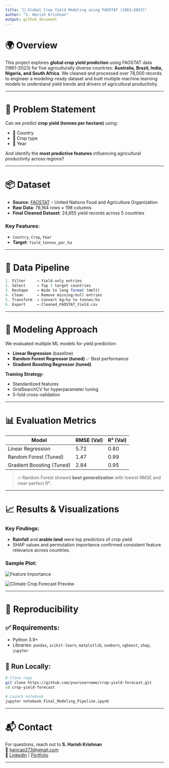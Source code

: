 ```yaml
---
title: "🌾 Global Crop Yield Modeling using FAOSTAT (1961–2023)"
author: "S. Harish Krishnan"
output: github_document
---
```


# 🌍 Overview

This project explores **global crop yield prediction** using FAOSTAT data (1961–2023) for five agriculturally diverse countries: **Australia, Brazil, India, Nigeria, and South Africa**. We cleaned and processed over 78,000 records to engineer a modeling-ready dataset and built multiple machine learning models to understand yield trends and drivers of agricultural productivity.

---

# 🎯 Problem Statement

Can we predict **crop yield (tonnes per hectare)** using:

- 📍 Country  
- 🌾 Crop type  
- 📅 Year  

And identify the **most predictive features** influencing agricultural productivity across regions?

---

# 📦 Dataset

- **Source**: [FAOSTAT](https://www.fao.org/faostat/) – United Nations Food and Agriculture Organization  
- **Raw Data**: 78,164 rows × 198 columns  
- **Final Cleaned Dataset**: 24,655 yield records across 5 countries

### Key Features:
- `Country`, `Crop`, `Year`  
- **Target**: `Yield_tonnes_per_ha`

---

# 🧹 Data Pipeline

```r
1. Filter     → Yield-only entries
2. Select     → Top 5 target countries
3. Reshape    → Wide to long format (melt)
4. Clean      → Remove missing/null entries
5. Transform  → Convert kg/ha to tonnes/ha
6. Export     → Cleaned_FAOSTAT_Yield.csv
```

---

# 🤖 Modeling Approach

We evaluated multiple ML models for yield prediction:

- **Linear Regression** (baseline)
- **Random Forest Regressor (tuned)** ✅ Best performance
- **Gradient Boosting Regressor (tuned)**

**Training Strategy**:
- Standardized features  
- GridSearchCV for hyperparameter tuning  
- 5-fold cross-validation

---

# 📊 Evaluation Metrics

| Model                     | RMSE (Val) | R² (Val) |
|--------------------------|------------|------------|
| Linear Regression         | 5.72       | 0.80       |
| Random Forest (Tuned)     | 1.47       | 0.99       |
| Gradient Boosting (Tuned) | 2.84       | 0.95       |

> 🔥 Random Forest showed **best generalization** with lowest RMSE and near-perfect R².

---

# 📈 Results & Visualizations

### Key Findings:
- **Rainfall** and **arable land** were top predictors of crop yield.
- SHAP values and permutation importance confirmed consistent feature relevance across countries.

### Sample Plot:
![Feature Importance](https://github.com/user-attachments/assets/d5598218-4192-44e4-b703-87d12470c91d)

![Climate Crop Forecast Preview](climate_crop_preview.gif)

---

# 🔀 Reproducibility

## ✅ Requirements:
- Python 3.9+
- Libraries: `pandas`, `scikit-learn`, `matplotlib`, `seaborn`, `xgboost`, `shap`, `jupyter`

## 🚀 Run Locally:
```bash
# Clone repo
git clone https://github.com/yourusername/crop-yield-forecast.git
cd crop-yield-forecast

# Launch notebook
jupyter notebook Final_Modeling_Pipeline.ipynb
```

---

# 📬 Contact

For questions, reach out to **S. Harish Krishnan**  
📧 haricap273@gmail.com  
🔗 [LinkedIn](https://linkedin.com/in/your-profile) | [Portfolio](https://yourportfolio.com)

---
